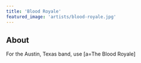 ```yaml
---
title: 'Blood Royale'
featured_image: 'artists/blood-royale.jpg'
---
```


## About

For the Austin, Texas band, use [a=The Blood Royale]
